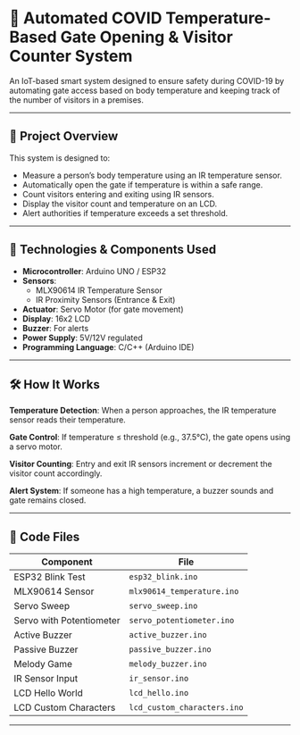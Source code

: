 # 🚦 Automated COVID Temperature-Based Gate Opening & Visitor Counter System

An IoT-based smart system designed to ensure safety during COVID-19 by automating gate access based on body temperature and keeping track of the number of visitors in a premises.

---

## 🧠 Project Overview

This system is designed to:
- Measure a person’s body temperature using an IR temperature sensor.
- Automatically open the gate if temperature is within a safe range.
- Count visitors entering and exiting using IR sensors.
- Display the visitor count and temperature on an LCD.
- Alert authorities if temperature exceeds a set threshold.

---

## 🔧 Technologies & Components Used

- **Microcontroller**: Arduino UNO / ESP32
- **Sensors**:
  - MLX90614 IR Temperature Sensor
  - IR Proximity Sensors (Entrance & Exit)
- **Actuator**: Servo Motor (for gate movement)
- **Display**: 16x2 LCD
- **Buzzer**: For alerts
- **Power Supply**: 5V/12V regulated
- **Programming Language**: C/C++ (Arduino IDE)

---

## 🛠️ How It Works
**Temperature Detection**: When a person approaches, the IR temperature sensor reads their temperature.

**Gate Control**: If temperature ≤ threshold (e.g., 37.5°C), the gate opens using a servo motor.

**Visitor Counting**: Entry and exit IR sensors increment or decrement the visitor count accordingly.

**Alert System**: If someone has a high temperature, a buzzer sounds and gate remains closed.

---
## 📂 Code Files

| Component               | File                                |
|------------------------|-------------------------------------|
| ESP32 Blink Test        | `esp32_blink.ino`                   |
| MLX90614 Sensor         | `mlx90614_temperature.ino`          |
| Servo Sweep             | `servo_sweep.ino`                   |
| Servo with Potentiometer| `servo_potentiometer.ino`          |
| Active Buzzer           | `active_buzzer.ino`                 |
| Passive Buzzer          | `passive_buzzer.ino`                |
| Melody Game             | `melody_buzzer.ino`                 |
| IR Sensor Input         | `ir_sensor.ino`                     |
| LCD Hello World         | `lcd_hello.ino`                     |
| LCD Custom Characters   | `lcd_custom_characters.ino`         |

---
